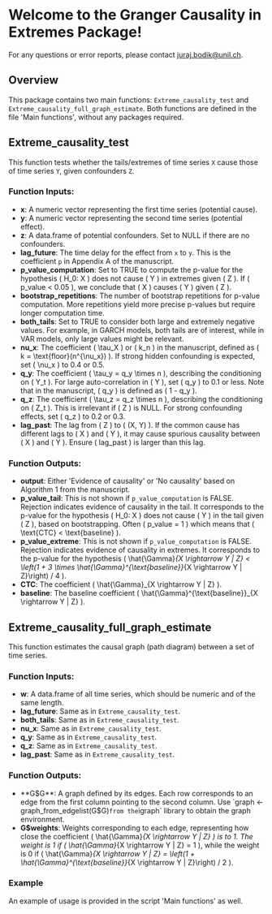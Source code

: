 # Welcome to the Granger Causality in Extremes Package!

For any questions or error reports, please contact [juraj.bodik@unil.ch](mailto:juraj.bodik@unil.ch).

## Overview
This package contains two main functions: `Extreme_causality_test` and `Extreme_causality_full_graph_estimate`. Both functions are defined in the file 'Main functions', without any packages required.

## Extreme_causality_test

This function tests whether the tails/extremes of time series `X` cause those of time series `Y`, given confounders `Z`.

### Function Inputs:
- **x**: A numeric vector representing the first time series (potential cause).
- **y**: A numeric vector representing the second time series (potential effect).
- **z**: A data.frame of potential confounders. Set to NULL if there are no confounders.
- **lag_future**: The time delay for the effect from `x` to `y`. This is the coefficient `p` in Appendix A of the manuscript.
- **p_value_computation**: Set to TRUE to compute the p-value for the hypothesis \( H_0: X \) does not cause \( Y \) in extremes given \( Z \). If \( p\_value < 0.05 \), we conclude that \( X \) causes \( Y \) given \( Z \).
- **bootstrap_repetitions**: The number of bootstrap repetitions for p-value computation. More repetitions yield more precise p-values but require longer computation time.
- **both_tails**: Set to TRUE to consider both large and extremely negative values. For example, in GARCH models, both tails are of interest, while in VAR models, only large values might be relevant.
- **nu_x**: The coefficient \( \tau_X \) or \( k_n \) in the manuscript, defined as \( k = \text{floor}(n^{\nu_x}) \). If strong hidden confounding is expected, set \( \nu_x \) to 0.4 or 0.5.
- **q_y**: The coefficient \( \tau_y = q_y \times n \), describing the conditioning on \( Y_t \). For large auto-correlation in \( Y \), set \( q_y \) to 0.1 or less. Note that in the manuscript, \( q_y \) is defined as \( 1 - q_y \).
- **q_z**: The coefficient \( \tau_z = q_z \times n \), describing the conditioning on \( Z_t \). This is irrelevant if \( Z \) is NULL. For strong confounding effects, set \( q_z \) to 0.2 or 0.3.
- **lag_past**: The lag from \( Z \) to \( (X, Y) \). If the common cause has different lags to \( X \) and \( Y \), it may cause spurious causality between \( X \) and \( Y \). Ensure \( lag_past \) is larger than this lag.

### Function Outputs:
- **output**: Either 'Evidence of causality' or 'No causality' based on Algorithm 1 from the manuscript.
- **p_value_tail**: This is not shown if `p_value_computation` is FALSE. Rejection indicates evidence of causality in the tail. It corresponds to the p-value for the hypothesis \( H_0: X \) does not cause \( Y \) in the tail given \( Z \), based on bootstrapping. Often \( p_value = 1 \) which means that \( \text{CTC} < \text{baseline} \).
- **p_value_extreme**: This is not shown if `p_value_computation` is FALSE. Rejection indicates evidence of causality in extremes. It corresponds to the p-value for the hypothesis \( \hat{\Gamma}_{X \rightarrow Y | Z} < \left(1 + 3 \times \hat{\Gamma}^{\text{baseline}}_{X \rightarrow Y | Z}\right) / 4 \).
- **CTC**: The coefficient \( \hat{\Gamma}_{X \rightarrow Y | Z} \).
- **baseline**: The baseline coefficient \( \hat{\Gamma}^{\text{baseline}}_{X \rightarrow Y | Z} \).

## Extreme_causality_full_graph_estimate

This function estimates the causal graph (path diagram) between a set of time series.

### Function Inputs:
- **w**: A data.frame of all time series, which should be numeric and of the same length.
- **lag_future**: Same as in `Extreme_causality_test`.
- **both_tails**: Same as in `Extreme_causality_test`.
- **nu_x**: Same as in `Extreme_causality_test`.
- **q_y**: Same as in `Extreme_causality_test`.
- **q_z**: Same as in `Extreme_causality_test`.
- **lag_past**: Same as in `Extreme_causality_test`.

### Function Outputs:
- **G$G**: A graph defined by its edges. Each row corresponds to an edge from the first column pointing to the second column. Use `graph <- graph_from_edgelist(G$G)` from the `igraph` library to obtain the graph environment.
- **G$weights**: Weights corresponding to each edge, representing how close the coefficient \( \hat{\Gamma}_{X \rightarrow Y | Z} \) is to 1. The weight is 1 if \( \hat{\Gamma}_{X \rightarrow Y | Z} = 1 \), while the weight is 0 if \( \hat{\Gamma}_{X \rightarrow Y | Z} = \left(1 + \hat{\Gamma}^{\text{baseline}}_{X \rightarrow Y | Z}\right) / 2 \).

### Example
An example of usage is provided in the script 'Main functions' as well. 
